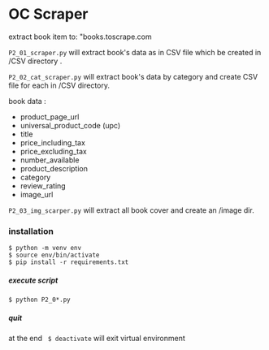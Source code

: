 # OC Scraper
extract book item to: "books.toscrape.com

`P2_01_scraper.py` will extract book's data as in CSV file 
which be created in /CSV directory .

`P2_02_cat_scraper.py` will extract book's data by category and create CSV file for each in /CSV directory.

book data :
* product_page_url 
* universal_product_code (upc)
* title
* price_including_tax 
* price_excluding_tax
* number_available
* product_description
* category
* review_rating
* image_url

`P2_03_img_scarper.py` will extract all book cover and create an /image dir.

### installation
```
$ python -m venv env
$ source env/bin/activate
$ pip install -r requirements.txt
```

##### execute script 
```
$ python P2_0*.py 
```
##### quit
at the end ``` $ deactivate``` 
will exit virtual environment
